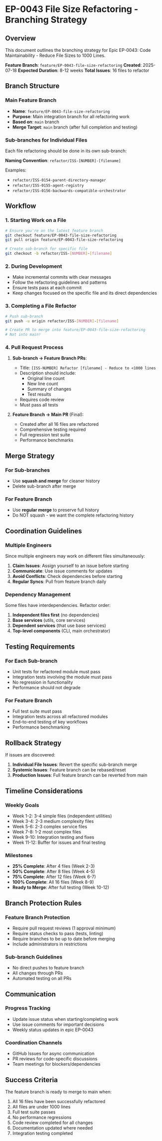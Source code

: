 # EP-0043 File Size Refactoring - Branching Strategy

## Overview

This document outlines the branching strategy for Epic EP-0043: Code Maintainability - Reduce File Sizes to 1000 Lines.

**Feature Branch**: `feature/EP-0043-file-size-refactoring`
**Created**: 2025-07-18
**Expected Duration**: 8-12 weeks
**Total Issues**: 16 files to refactor

## Branch Structure

### Main Feature Branch
- **Name**: `feature/EP-0043-file-size-refactoring`
- **Purpose**: Main integration branch for all refactoring work
- **Based on**: `main` branch
- **Merge Target**: `main` branch (after full completion and testing)

### Sub-branches for Individual Files

Each file refactoring should be done in its own sub-branch:

**Naming Convention**: `refactor/ISS-[NUMBER]-[filename]`

Examples:
- `refactor/ISS-0154-parent-directory-manager`
- `refactor/ISS-0155-agent-registry`
- `refactor/ISS-0156-backwards-compatible-orchestrator`

## Workflow

### 1. Starting Work on a File

```bash
# Ensure you're on the latest feature branch
git checkout feature/EP-0043-file-size-refactoring
git pull origin feature/EP-0043-file-size-refactoring

# Create sub-branch for specific file
git checkout -b refactor/ISS-[NUMBER]-[filename]
```

### 2. During Development

- Make incremental commits with clear messages
- Follow the refactoring guidelines and patterns
- Ensure tests pass at each commit
- Keep changes focused on the specific file and its direct dependencies

### 3. Completing a File Refactor

```bash
# Push sub-branch
git push -u origin refactor/ISS-[NUMBER]-[filename]

# Create PR to merge into feature/EP-0043-file-size-refactoring
# Not into main!
```

### 4. Pull Request Process

1. **Sub-branch → Feature Branch PRs**:
   - Title: `[ISS-NUMBER] Refactor [filename] - Reduce to <1000 lines`
   - Description should include:
     - Original line count
     - New line count
     - Summary of changes
     - Test results
   - Requires code review
   - Must pass all tests

2. **Feature Branch → Main PR** (Final):
   - Created after all 16 files are refactored
   - Comprehensive testing required
   - Full regression test suite
   - Performance benchmarks

## Merge Strategy

### For Sub-branches
- Use **squash and merge** for cleaner history
- Delete sub-branch after merge

### For Feature Branch
- Use **regular merge** to preserve full history
- Do NOT squash - we want the complete refactoring history

## Coordination Guidelines

### Multiple Engineers
Since multiple engineers may work on different files simultaneously:

1. **Claim Issues**: Assign yourself to an issue before starting
2. **Communicate**: Use issue comments for updates
3. **Avoid Conflicts**: Check dependencies before starting
4. **Regular Syncs**: Pull from feature branch daily

### Dependency Management
Some files have interdependencies. Refactor order:

1. **Independent files first** (no dependencies)
2. **Base services** (utils, core services)
3. **Dependent services** (that use base services)
4. **Top-level components** (CLI, main orchestrator)

## Testing Requirements

### For Each Sub-branch
- Unit tests for refactored module must pass
- Integration tests involving the module must pass
- No regression in functionality
- Performance should not degrade

### For Feature Branch
- Full test suite must pass
- Integration tests across all refactored modules
- End-to-end testing of key workflows
- Performance benchmarking

## Rollback Strategy

If issues are discovered:

1. **Individual File Issues**: Revert the specific sub-branch merge
2. **Systemic Issues**: Feature branch can be rebased/reset
3. **Production Issues**: Full feature branch can be reverted from main

## Timeline Considerations

### Weekly Goals
- Week 1-2: 3-4 simple files (independent utilities)
- Week 3-4: 2-3 medium complexity files
- Week 5-6: 2-3 complex service files
- Week 7-8: 1-2 most complex files
- Week 9-10: Integration testing and fixes
- Week 11-12: Buffer for issues and final testing

### Milestones
- **25% Complete**: After 4 files (Week 2-3)
- **50% Complete**: After 8 files (Week 4-5)
- **75% Complete**: After 12 files (Week 6-7)
- **100% Complete**: All 16 files (Week 8-9)
- **Ready to Merge**: After full testing (Week 10-12)

## Branch Protection Rules

### Feature Branch Protection
- Require pull request reviews (1 approval minimum)
- Require status checks to pass (tests, linting)
- Require branches to be up to date before merging
- Include administrators in restrictions

### Sub-branch Guidelines
- No direct pushes to feature branch
- All changes through PRs
- Automated testing on all PRs

## Communication

### Progress Tracking
- Update issue status when starting/completing work
- Use issue comments for important decisions
- Weekly status updates in epic EP-0043

### Coordination Channels
- GitHub Issues for async communication
- PR reviews for code-specific discussions
- Team meetings for blockers/dependencies

## Success Criteria

The feature branch is ready to merge to main when:

1. All 16 files have been successfully refactored
2. All files are under 1000 lines
3. Full test suite passes
4. No performance regressions
5. Code review completed for all changes
6. Documentation updated where needed
7. Integration testing completed
